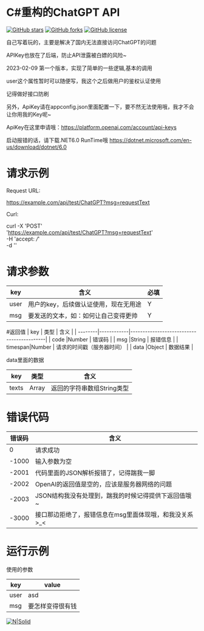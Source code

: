 # C#重构的ChatGPT API


[![GitHub stars](https://img.shields.io/github/stars/XiaozhongMiao/ChatGPTApi-CSharp.svg)](https://github.com/XiaozhongMiao/ChatGPTApi-CSharp/stargazers)
[![GitHub forks](https://img.shields.io/github/forks/XiaozhongMiao/ChatGPTApi-CSharp.svg)](https://github.com/XiaozhongMiao/ChatGPTApi-CSharp/network)
[![GitHub license](https://img.shields.io/github/license/XiaozhongMiao/ChatGPTApi-CSharp.svg)](https://github.com/XiaozhongMiao/ChatGPTApi-CSharp/blob/master/LICENSE)


自己写着玩的，主要是解决了国内无法直接访问ChatGPT的问题

APIKey也放在了后端，防止API泄露被白嫖的风险~

2023-02-09 第一个版本，实现了简单的一些逻辑,基本的调用

user这个属性暂时可以随便写，我这个之后做用户的鉴权认证使用

记得做好接口防刷

另外，ApiKey请在appconfig.json里面配置一下，要不然无法使用哦，我才不会让你用我的Key呢~

ApiKey在这里申请哦：https://platform.openai.com/account/api-keys

启动报错的话，请下载.NET6.0 RunTime哦 https://dotnet.microsoft.com/en-us/download/dotnet/6.0

# 请求示例

Request URL:

https://example.com/api/test/ChatGPT?msg=requestText

Curl:

curl -X 'POST' \
  'https://example.com/api/test/ChatGPT?msg=requestText' \
  -H 'accept: */*' \
  -d ''

# 请求参数

| key    | 含义                                         |必填   |
| --------| -------------------------------------------|-----|
| user    | 用户的key，后续做认证使用，现在无用途         |   Y  |
| msg     | 要发送的文本，如：如何让自己变得更帅          |   Y  |

#返回值
| key     | 类型       | 含义                                       |
| --------|------------|-------------------------------------------|
| code    |Number      | 错误码                                     |
| msg     |String      | 报错信息                                   |
| timespan|Number      | 请求的时间戳（服务器时间）                   |
| data    |Object      | 数据结果                                   |

data里面的数据

| key     | 类型       | 含义                                       |
| --------|-----------|-------------------------------------------|
| texts   |Array      | 返回的字符串数组String类型                  |


# 错误代码

| 错误码    | 含义                                                 |
| ---------| -----------------------------------------------------|
| 0        | 请求成功                                              |
| -1000    | 输入参数为空                                          |
| -2001    | 代码里面的JSON解析报错了，记得踹我一脚                  |
| -2002    | OpenAI的返回值是空的，应该是服务器网络的问题             |
| -2003    | JSON结构我没有处理到，踹我的时候记得提供下返回值哦~       |
| -3000    | 接口那边拒绝了，报错信息在msg里面体现哦，和我没关系>_<    |

# 运行示例

使用的参数

| key    | value                                         |
| --------| -------------------------------------------|
| user    | asd                                        |
| msg     | 要怎样变得很有钱                            |

[![N|Solid](https://static.kkws.vip/github/chatgpt/demo.jpg)](https://github.com/XiaozhongMiao/ChatGPTApi-CSharp)
